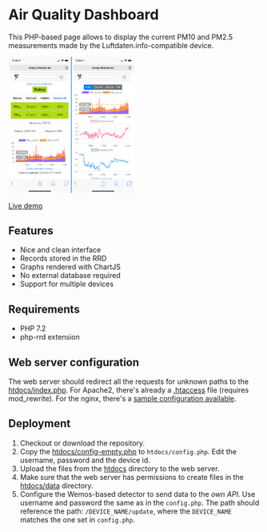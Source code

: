 # Air Quality Dashboard

This PHP-based page allows to display the current PM10 and PM2.5 measurements made by the Luftdaten.info-compatible device.

<img src="img/screenshot.png" width="50%">

[Live demo](http://smog.rekawek.eu/)

## Features

* Nice and clean interface
* Records stored in the RRD
* Graphs rendered with ChartJS
* No external database required
* Support for multiple devices

## Requirements

* PHP 7.2
* php-rrd extension

## Web server configuration

The web server should redirect all the requests for unknown paths to the [htdocs/index.php](htdocs/index.php). For Apache2, there's already a [.htaccess](htdocs/.htaccess) file (requires mod_rewrite). For the nginx, there's a [sample configuration available](docs/sample-nginx.conf).

## Deployment

1. Checkout or download the repository.
2. Copy the [htdocs/config-empty.php](htdocs/config-empty.php) to `htdocs/config.php`. Edit the username, password and the device id.
3. Upload the files from the [htdocs](htdocs) directory to the web server.
4. Make sure that the web server has permissions to create files in the [htdocs/data](htdocs/data) directory.
5. Configure the Wemos-based detector to send data to the *own API*. Use username and password the same as in the `config.php`. The path should reference the path: `/DEVICE_NAME/update`, where the `DEVICE_NAME` matches the one set in `config.php`.
